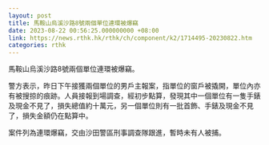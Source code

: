 ```yaml
---
layout: post
title: 馬鞍山烏溪沙路8號兩個單位連環被爆竊
date: 2023-08-22 00:56:25.000000000 +08:00
link: https://news.rthk.hk/rthk/ch/component/k2/1714495-20230822.htm
categories: rthk
---
```


馬鞍山烏溪沙路8號兩個單位連環被爆竊。

警方表示，昨日下午接獲兩個單位的男戶主報案，指單位的窗戶被撬開，單位內亦有被搜掠的痕跡。人員接報到場調查，經初步點算，發現其中一個單位有一隻手錶及現金不見了，損失總值約十萬元，另一個單位則有一批首飾、手錶及現金不見了，損失金額仍在點算中。

案件列為連環爆竊，交由沙田警區刑事調查隊跟進，暫時未有人被捕。

